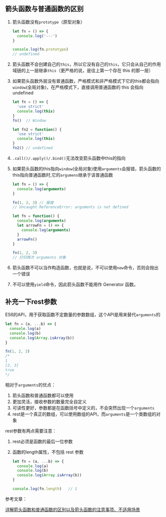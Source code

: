 ## 箭头函数与普通函数的区别

1. 箭头函数没有`prototype`（原型对象）

   ``` js
   let fn = () => {
     console.log('---')
   }
   
   console.log(fn.prototype)
   // undefined
   ```

2. 箭头函数不会创建自己的`this`，所以它没有自己的`this`，它只会从自己的作用域链的上一层继承`this`（更严格的说，是往上第一个存在 this 的那一层）

3. 如果箭头函数外层没有普通函数，严格模式和非严格模式下它的this都会指向`window`(全局对象)，在严格模式下，直接调用普通函数的 this 会指向 undefined

   ``` js
   let fn = () => {
     'use strict'
     console.log(this)
   }
   fn()  // Window
   
   let fn2 = function() {
     'use strict'
     console.log(this)
   }
   fn2() // undefined
   ```

4. `.call()/.apply()/.bind()`无法改变箭头函数中this的指向

5. 如果箭头函数的this指向`window`(全局对象)使用`arguments`会报错，箭头函数的this指向普通函数时,它的`argumens`继承于该普通函数

   ``` js
   let fn = () => {
     console.log(arguments)
   }
   
   fn(1, 2, 3) // 报错
   // Uncaught ReferenceError: arguments is not defined
   ```

   ``` js
   let fn = function() {
     console.log(arguments)
     let arrowFn = () => {
       console.log(arguments)
     }
     arrowFn()
   }
   
   fn(1, 2, 3)
   // 打印两次 arguments 对象
   ```

6. 箭头函数不可以当作构造函数，也就是说，不可以使用`new`命令，否则会抛出一个错误

7. 不可以使用`yield`命令，因此箭头函数不能用作 Generator 函数。



## 补充一下rest参数

ES6的API，用于获取函数不定数量的参数数组，这个API是用来替代`arguments`的

``` js
let fn = (a, ...b) => {
  console.log(a)
  console.log(b)
  console.log(Array.isArray(b))
}

fn(1, 2, 3)
/*
1
[2, 3]
true
*/
```

相对于`arguments`的优点：

1. 箭头函数和普通函数都可以使用
2. 更加灵活，接收参数的数量完全自定义
3. 可读性更好，参数都是在函数括号中定义的，不会突然出现一个`arguments`
4. rest是一个真正的数组，可以使用数组的API，而`arguments`是一个类数组的对象

rest参数有两点需要注意：

1. rest必须是函数的最后一位参数

2. 函数的length属性，不包括 rest 参数

   ```js
   let fn = (a, ...b) => {
     console.log(a)
     console.log(b)
     console.log(Array.isArray(b))
   }
   
   console.log(fn.length)	// 1
   ```

参考文章：

[详解箭头函数和普通函数的区别以及箭头函数的注意事项、不适用场景](https://juejin.im/post/6844903801799835655#heading-5)